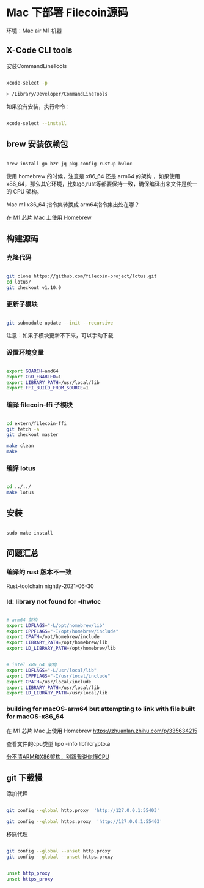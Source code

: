 # Mac 下部署 Filecoin源码

环境：Mac air M1 机器


## X-Code CLI tools

安装CommandLineTools

```bash

xcode-select -p

> /Library/Developer/CommandLineTools

```

如果没有安装，执行命令：

```bash

xcode-select --install

```


## brew 安装依赖包

```bash

brew install go bzr jq pkg-config rustup hwloc

```

 使用 homebrew 的时候，注意是 x86_64 还是 arm64 的架构 ，如果使用x86_64，那么其它环境，比如go,rust等都要保持一致，确保编译出来文件是统一的 CPU 架构。

 Mac m1 x86_64 指令集转换成 arm64指令集出处在哪？

[在 M1 芯片 Mac 上使用 Homebrew](https://zhuanlan.zhihu.com/p/335634215)


## 构建源码

### 克隆代码

```bash

git clone https://github.com/filecoin-project/lotus.git
cd lotus/
git checkout v1.10.0

```

### 更新子模块

```bash

git submodule update --init --recursive

```

注意：如果子模块更新不下来，可以手动下载

### 设置环境变量

```bash

export GOARCH=amd64
export CGO_ENABLED=1
export LIBRARY_PATH=/usr/local/lib
export FFI_BUILD_FROM_SOURCE=1

```

### 编译 filecoin-ffi 子模块

```bash

cd extern/filecoin-ffi
git fetch -a
git checkout master

make clean
make

```

### 编译 lotus

```bash

cd ../../
make lotus

```

## 安装

 ```

sudo make install

 ```

## 问题汇总


###  编译的 rust 版本不一致

Rust-toolchain
nightly-2021-06-30


### ld: library not found for -lhwloc


```bash

# arm64 架构
export LDFLAGS="-L/opt/homebrew/lib"
export CPPFLAGS="-I/opt/homebrew/include"
export CPATH=/opt/homebrew/include
export LIBRARY_PATH=/opt/homebrew/lib
export LD_LIBRARY_PATH=/opt/homebrew/lib

```

```bash

# intel x86_64 架构
export LDFLAGS="-L/usr/local/lib"
export CPPFLAGS="-I/usr/local/include"
export CPATH=/usr/local/include
export LIBRARY_PATH=/usr/local/lib
export LD_LIBRARY_PATH=/usr/local/lib

```


### building for macOS-arm64 but attempting to link with file built for macOS-x86_64

在 M1 芯片 Mac 上使用 Homebrew
https://zhuanlan.zhihu.com/p/335634215

查看文件的cpu类型
lipo -info libfilcrypto.a

[分不清ARM和X86架构，别跟我说你懂CPU](https://zhuanlan.zhihu.com/p/21266987)


## git 下载慢


添加代理

```bash

git config --global http.proxy  'http://127.0.0.1:55403'

git config --global https.proxy  'http://127.0.0.1:55403'

```

移除代理

```bash

git config --global --unset http.proxy
git config --global --unset https.proxy

```

```bash

unset http_proxy
unset https_proxy

```

